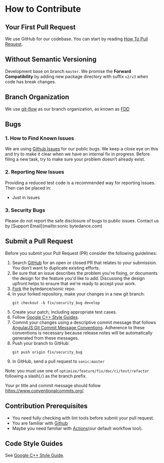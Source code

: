 # How to Contribute

## Your First Pull Request
We use GitHub for our codebase. You can start by reading [How To Pull Request](https://docs.github.com/en/github/collaborating-with-issues-and-pull-requests/about-pull-requests).

## Without Semantic Versioning
Development base on branch `master`. We promise the **Forward Compatibility** by adding new package directory with suffix `v2/v3` when code has break changes.

## Branch Organization
We use [git-flow](https://nvie.com/posts/a-successful-git-branching-model/) as our branch organization, as known as [FDD](https://en.wikipedia.org/wiki/Feature-driven_development)


## Bugs
### 1. How to Find Known Issues
We are using [Github Issues](https://github.com/bytedance/sonic/issues) for our public bugs. We keep a close eye on this and try to make it clear when we have an internal fix in progress. Before filing a new task, try to make sure your problem doesn’t already exist.

### 2. Reporting New Issues
Providing a reduced test code is a recommended way for reporting issues. Then can be placed in:
- Just in issues

### 3. Security Bugs
Please do not report the safe disclosure of bugs to public issues. Contact us by [Support Email](mailto:sonic
bytedance.com)

## Submit a Pull Request
Before you submit your Pull Request (PR) consider the following guidelines:
1. Search [GitHub](https://github.com/bytedance/sonic/pulls) for an open or closed PR that relates to your submission. You don't want to duplicate existing efforts.
2. Be sure that an issue describes the problem you're fixing, or documents the design for the feature you'd like to add. Discussing the design upfront helps to ensure that we're ready to accept your work.
3. [Fork](https://docs.github.com/en/github/getting-started-with-github/fork-a-repo) the bytedance/sonic repo.
4. In your forked repository, make your changes in a new git branch:
    ```
    git checkout -b fix/security_bug develop
    ```
5. Create your patch, including appropriate test cases.
6. Follow [Google C++ Style Guides](https://google.github.io/styleguide/cppguide.html).
7. Commit your changes using a descriptive commit message that follows [AngularJS Git Commit Message Conventions](https://docs.google.com/document/d/1QrDFcIiPjSLDn3EL15IJygNPiHORgU1_OOAqWjiDU5Y/edit).
   Adherence to these conventions is necessary because release notes will be automatically generated from these messages.
8. Push your branch to GitHub:
    ```
    git push origin fix/security_bug
    ```
9. In GitHub, send a pull request to `sonic:master`

Note: you must use one of `optimize/feature/fix/doc/ci/test/refactor` following a slash(`/`) as the branch prefix.

Your pr title and commit message should follow https://www.conventionalcommits.org/.

## Contribution Prerequisites
- You need fully checking with lint tools before submit your pull request.
- You are familiar with [Github](https://github.com) 
- Maybe you need familiar with [Actions](https://github.com/features/actions)(our default workflow tool).

## Code Style Guides
See [Google C++ Style Guide](https://google.github.io/styleguide/cppguide.html).
